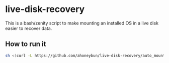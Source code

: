 # live-disk-recovery
This is a bash/zenity script to make mounting an installed OS in a live disk easier to recover data.

## How to run it

```bash
sh <(curl -L https://github.com/ahoneybun/live-disk-recovery/auto_mount.sh)
```
